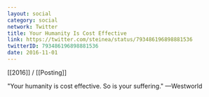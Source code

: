 ```yaml
---
layout: social
category: social
network: Twitter
title: Your Humanity Is Cost Effective
link: https://twitter.com/steinea/status/793486196898881536
twitterID: 793486196898881536
date: 2016-11-01
---
```


[[2016]] / [[Posting]]

"Your humanity is cost effective. So is your suffering." —Westworld

